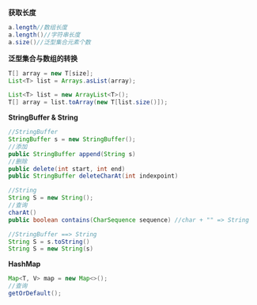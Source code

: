 **获取长度**
```java
a.length//数组长度
a.length()//字符串长度
a.size()//泛型集合元素个数
```

**泛型集合与数组的转换**
```java
T[] array = new T[size];
List<T> list = Arrays.asList(array);

List<T> list = new ArrayList<T>();
T[] array = list.toArray(new T[list.size()]);
```

**StringBuffer & String**
```java
//StringBuffer
StringBuffer s = new StringBuffer();
//添加
public StringBuffer append(String s)
//删除
public delete(int start, int end)
public StringBuffer deleteCharAt(int indexpoint)

//String
String S = new String();
//查询
charAt()
public boolean contains(CharSequence sequence) //char + "" => String

//StringBuffer ==> String
String S = s.toString()
String S = new String(s)
```

**HashMap**
```java
Map<T, V> map = new Map<>();
//查询
getOrDefault();
```